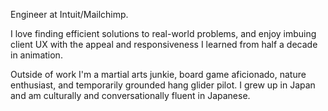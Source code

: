 Engineer at Intuit/Mailchimp.

I love finding efficient solutions to real-world problems, and enjoy imbuing client UX with the appeal and responsiveness I learned from half a decade in animation. 

Outside of work I'm a martial arts junkie, board game aficionado, nature enthusiast, and temporarily grounded hang glider pilot. I grew up in Japan and am culturally and conversationally fluent in Japanese.

<!---
rgdonovan/rgdonovan is a ✨ special ✨ repository because its `README.md` (this file) appears on your GitHub profile.
You can click the Preview link to take a look at your changes.
--->
